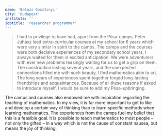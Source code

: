 ```yaml
---
name: 'Balázs Gosztonyi'
city: 'Budapest'
institute: ''
jobtitle: 'researcher programmer'
---
```


> I had to privilege to have had, apart from the Pósa-camps, Péter Juhász lead extra-curricular courses at my school for 6 years which were very similar in spirit to the camps. The camps and the courses were both decisive experiences of my secondary school years, I always waited for them in excited anticipation. We were adventurers with ever new problems teasingly waiting for us to get a grip on them. The construction lasting several years, and the unexpected connections filled me with such beauty, I find mathematics akin to art. The long years of experiences spent together forged long-lasting friendships and acquaintances. Because of all these reasons if asked to introduce myself, I would be sure to add my Pósa-upbringing.

The camps and courses also endowed me with inspiration regarding the teaching of mathematics. In my view, it is far more important to get to like and develop a certain way of thinking than to learn specific methods when learning mathematics. The experiences from the camps fuel my belief that this is a feasible goal. It is possible to teach mathematics to most people – not only the gifted – in a way which is not the cause of constant nausea, but means the joy of thinking.

